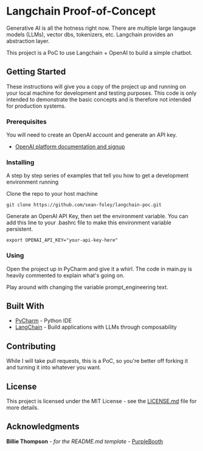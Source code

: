 # Langchain Proof-of-Concept

Generative AI is all the hotness right now.  There are multiple large langauge models (LLMs), 
vector dbs, tokenizers, etc.  Langchain provides an abstraction layer.

This project is a PoC to use Langchain + OpenAI to build a simple chatbot.

## Getting Started

These instructions will give you a copy of the project up and running on
your local machine for development and testing purposes.  This code is only
intended to demonstrate the basic concepts and is therefore not intended for
production systems.

### Prerequisites

You will need to create an OpenAI account and generate an API key.
- [OpenAI platform documentation and signup](https://platform.openai.com/overview)

### Installing

A step by step series of examples that tell you how to get a development
environment running

Clone the repo to your host machine

    git clone https://github.com/sean-foley/langchain-poc.git

Generate an OpenAI API Key, then set the environment variable. 
You can add this line to your .bashrc file to make this environment 
variable persistent.

    export OPENAI_API_KEY="your-api-key-here"

### Using

Open the project up in PyCharm and give it a whirl.  The code in 
main.py is heavily commented to explain what's going on.

Play around with changing the variable prompt_engineering text. 

## Built With

  - [PyCharm](https://www.jetbrains.com/pycharm/) - Python IDE
  - [LangChain](https://github.com/hwchase17/langchain) - Build applications with LLMs through composability


## Contributing
While I will take pull requests, this is a PoC, so you're better 
off forking it and turning it into whatever you want.

## License

This project is licensed under the MIT License - see 
the [LICENSE.md](LICENSE.md) file for more details.

## Acknowledgments
**Billie Thompson** - *for the README.md template* - [PurpleBooth](https://github.com/PurpleBooth)